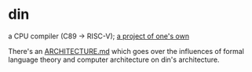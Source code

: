 # din
a CPU compiler (C89 -> RISC-V); [a project of one's own](https://paulgraham.com/own.html)

There's an [ARCHITECTURE.md](./ARCHITECTURE.md) which goes over the influences
of formal language theory and computer architecture on din's architecture.